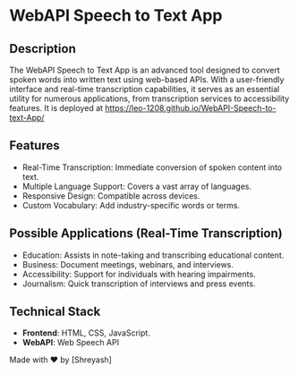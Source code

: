 # WebAPI Speech to Text App

## Description
The WebAPI Speech to Text App is an advanced tool designed to convert spoken words into written text using web-based APIs. With a user-friendly interface and real-time transcription capabilities, it serves as an essential utility for numerous applications, from transcription services to accessibility features.
It is deployed at https://leo-1208.github.io/WebAPI-Speech-to-text-App/

## Features
- Real-Time Transcription: Immediate conversion of spoken content into text.
- Multiple Language Support: Covers a vast array of languages.
- Responsive Design: Compatible across devices.
- Custom Vocabulary: Add industry-specific words or terms.

## Possible Applications (Real-Time Transcription)
- Education: Assists in note-taking and transcribing educational content.
- Business: Document meetings, webinars, and interviews.
- Accessibility: Support for individuals with hearing impairments.
- Journalism: Quick transcription of interviews and press events.

## Technical Stack
- **Frontend**: HTML, CSS, JavaScript.
- **WebAPI**: Web Speech API

 Made with ❤️ by [Shreyash]
